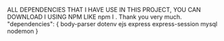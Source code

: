 ALL DEPENDENCIES THAT I HAVE USE IN THIS PROJECT, YOU CAN DOWNLOAD I USING NPM LIKE npm I <all package name>. Thank you very much.
"dependencies": {
    body-parser
    dotenv
    ejs
    express
    express-session
    mysql
    nodemon
  }
